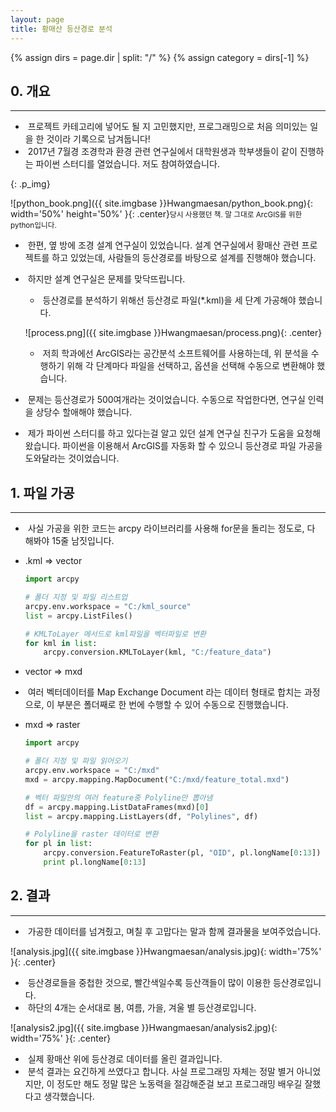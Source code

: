 ```yaml
---
layout: page
title: 황매산 등산경로 분석
---
```

{% assign dirs = page.dir | split: "/" %}
{% assign category = dirs[-1] %}

## 0. 개요

---

- &nbsp;프로젝트 카테고리에 넣어도 될 지 고민했지만, 프로그래밍으로 처음 의미있는 일을 한 것이라 기록으로 남겨둡니다!
- &nbsp;2017년 7월경 조경학과 환경 관련 연구실에서 대학원생과 학부생들이 같이 진행하는 파이썬 스터디를 열었습니다. 저도 참여하였습니다.

{: .p_img}

![python_book.png]({{ site.imgbase }}Hwangmaesan/python_book.png){: width='50%' height='50%' }{: .center}<small>당시 사용했던 책. 말 그대로 ArcGIS를 위한 python입니다.</small>

- &nbsp;한편, 옆 방에 조경 설계 연구실이 있었습니다. 설계 연구실에서 황매산 관련 프로젝트를 하고 있었는데, 사람들의 등산경로를 바탕으로 설계를 진행해야 했습니다.
- &nbsp;하지만 설계 연구실은 문제를 맞닥뜨립니다.
  - &nbsp;등산경로를 분석하기 위해선 등산경로 파일(*.kml)을  세 단계 가공해야 했습니다.
  
  ![process.png]({{ site.imgbase }}Hwangmaesan/process.png){: .center}
  
  - &nbsp;저희 학과에선 ArcGIS라는 공간분석 소프트웨어를 사용하는데, 위 분석을 수행하기 위해 각 단계마다 파일을 선택하고, 옵션을 선택해 수동으로 변환해야 했습니다. 
- &nbsp;문제는 등산경로가 500여개라는 것이었습니다. 수동으로 작업한다면, 연구실 인력을 상당수 할애해야 했습니다.
- &nbsp;제가 파이썬 스터디를 하고 있다는걸 알고 있던 설계 연구실 친구가 도움을 요청해왔습니다. 파이썬을 이용해서 ArcGIS를 자동화 할 수 있으니 등산경로 파일 가공을 도와달라는 것이었습니다.



## 1. 파일 가공

---

- &nbsp;사실 가공을 위한 코드는 arcpy 라이브러리를 사용해 for문을 돌리는 정도로, 다 해봐야 15줄 남짓입니다.
- .kml => vector

  ```python
  import arcpy
  
  # 폴더 지정 및 파일 리스트업
  arcpy.env.workspace = "C:/kml_source"
  list = arcpy.ListFiles()
  
  # KMLToLayer 메서드로 kml파일을 벡터파일로 변환
  for kml in list:
      arcpy.conversion.KMLToLayer(kml, "C:/feature_data")
  ```

- vector => mxd
  
- &nbsp;여러 벡터데이터를 Map Exchange Document 라는 데이터 형태로 합치는 과정으로, 이 부분은 폴더째로 한 번에 수행할 수 있어 수동으로 진행했습니다.
  
- mxd => raster

  ```python
  import arcpy
  
  # 폴더 지정 및 파일 읽어오기
  arcpy.env.workspace = "C:/mxd"
  mxd = arcpy.mapping.MapDocument("C:/mxd/feature_total.mxd")
  
  # 벡터 파일안의 여러 feature중 Polyline만 뽑아냄
  df = arcpy.mapping.ListDataFrames(mxd)[0]
  list = arcpy.mapping.ListLayers(df, "Polylines", df)
  
  # Polyline을 raster 데이터로 변환
  for pl in list:
      arcpy.conversion.FeatureToRaster(pl, "OID", pl.longName[0:13])
      print pl.longName[0:13]
  ```

  



## 2. 결과

---

- &nbsp;가공한 데이터를 넘겨줬고, 며칠 후 고맙다는 말과 함께 결과물을 보여주었습니다.

![analysis.jpg]({{ site.imgbase }}Hwangmaesan/analysis.jpg){: width='75%' }{: .center}

- &nbsp;등산경로들을 중첩한 것으로, 빨간색일수록 등산객들이 많이 이용한 등산경로입니다. 
- &nbsp;하단의 4개는 순서대로 봄, 여름, 가을, 겨울 별 등산경로입니다.

![analysis2.jpg]({{ site.imgbase }}Hwangmaesan/analysis2.jpg){: width='75%' }{: .center}

- &nbsp;실제 황매산 위에 등산경로 데이터를 올린 결과입니다.
- &nbsp;분석 결과는 요긴하게 쓰였다고 합니다. 사실 프로그래밍 자체는 정말 별거 아니었지만, 이 정도만 해도 정말 많은 노동력을 절감해준걸 보고 프로그래밍 배우길 잘했다고 생각했습니다.

